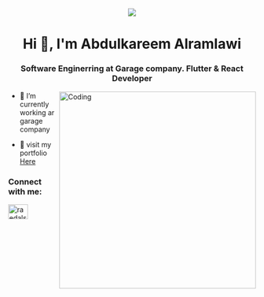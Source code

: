 <h1 align="center">
  <a href="https://git.io/typing-svg">
    <img src="https://readme-typing-svg.herokuapp.com/?lines=Hi,+There!+👋;....I+am+Abdulkareem....;Nice+to+meet+you!&center=true&size=30">
  </a>
</h1>
<h1 align="center">Hi 👋, I'm Abdulkareem Alramlawi</h1>
<h3 align="center">Software Enginerring at Garage company. Flutter & React Developer</h3>
<img align="right" alt="Coding" width="400" src="https://i.pinimg.com/originals/e4/26/70/e426702edf874b181aced1e2fa5c6cde.gif">

- 🔭 I’m currently working ar garage company 

- 📄 visit my portfolio [Here](https://abdulkareemkr.netlify.app/)

<h3 align="left">Connect with me:</h3>
<p align="left">
<a href="https://www.linkedin.com/in/abdulkareem-kr" target="blank"><img align="center" src="https://raw.githubusercontent.com/rahuldkjain/github-profile-readme-generator/master/src/images/icons/Social/linked-in-alt.svg" alt="raedalshehri" height="30" width="40" /></a>



